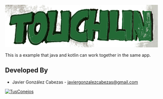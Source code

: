 
<p align="center">
 <img src="https://github.com/CabezasGonzalezJavier/Touchlin/blob/master/touchlin11.jpg"/>
</p>

This is a example that java and kotlin can work together in the same app.

Developed By
------------
* Javier González Cabezas - <javiergonzalezcabezas@gmail.com>

<a href="http://tusconejos.com/">
  <img alt="TusConejos" src="https://github.com/LumbralesSoftware/TusConejos/blob/master/resources/portal.png" />
</a>

